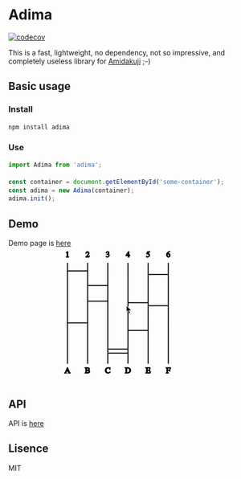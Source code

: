 # Adima
[![codecov](https://codecov.io/gh/kena0ki/adima/branch/master/graph/badge.svg)](https://codecov.io/gh/kena0ki/adima)  

This is a fast, lightweight, no dependency, not so impressive, and completely useless library for [Amidakuji](https://en.wikipedia.org/wiki/Ghost_Leg) ;-)  

## Basic usage
### Install
```shell
npm install adima
```
### Use
```javascript
import Adima from 'adima';

const container = document.getElementById('some-container');
const adima = new Adima(container);
adima.init();
```

## Demo
Demo page is [here](https://adima.netlify.app/)  
![demo](https://raw.githubusercontent.com/kena0ki/adima/master/assets/readme-demo.gif)

## API
API is [here](https://kena0ki.github.io/adima/)  

## Lisence
MIT

